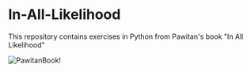 # In-All-Likelihood
This repository contains exercises in Python from Pawitan's book "In All Likelihood"

![PawitanBook!](https://m.media-amazon.com/images/W/IMAGERENDERING_521856-T1/images/I/41zPcKedORL.jpg)
